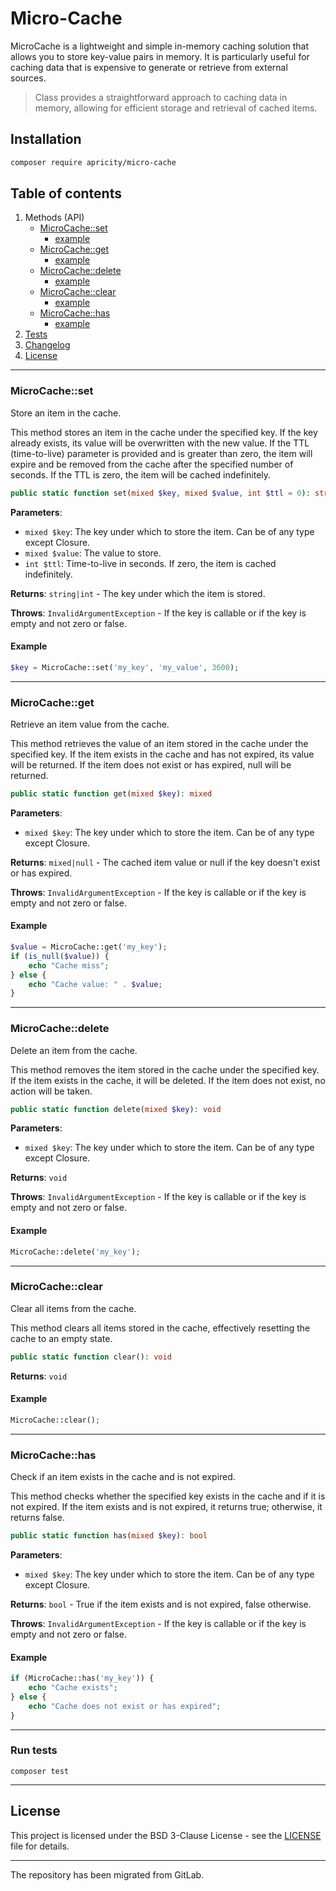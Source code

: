 # Micro-Cache

MicroCache is a lightweight and simple in-memory caching solution that allows you to store key-value pairs in memory.
It is particularly useful for caching data that is expensive to generate or retrieve from external sources.

> Class provides a straightforward approach to caching data in memory, allowing for efficient storage and
retrieval of cached items.

## Installation

```bash
composer require apricity/micro-cache
```

## Table of contents

1. Methods (API)
    - [MicroCache::set](#microcacheset)
        - [example](#example)
    - [MicroCache::get](#microcacheget)
        - [example](#example-1)
    - [MicroCache::delete](#microcachedelete)
        - [example](#example-2)
    - [MicroCache::clear](#microcacheclear)
        - [example](#example-3)
    - [MicroCache::has](#microcachehas)
        - [example](#example-4)
2. [Tests](#run-tests)
3. [Changelog](CHANGELOG.md)
3. [License](#license)

---

### MicroCache::set

Store an item in the cache.

This method stores an item in the cache under the specified key. If the key already exists, its value will be
overwritten with the new value. If the TTL (time-to-live) parameter is provided and is greater than zero, the item will
expire and be removed from the cache after the specified number of seconds. If the TTL is zero, the item will be cached
indefinitely.

```php
public static function set(mixed $key, mixed $value, int $ttl = 0): string|int
```

**Parameters**:

- `mixed $key`: The key under which to store the item. Can be of any type except Closure.
- `mixed $value`: The value to store.
- `int $ttl`: Time-to-live in seconds. If zero, the item is cached indefinitely.

**Returns**: `string|int` - The key under which the item is stored.

**Throws**: `InvalidArgumentException` - If the key is callable or if the key is empty and not zero or false.

#### Example

```php
$key = MicroCache::set('my_key', 'my_value', 3600);
```

---

### MicroCache::get

Retrieve an item value from the cache.

This method retrieves the value of an item stored in the cache under the specified key. If the item exists in the cache
and has not expired, its value will be returned. If the item does not exist or has expired, null will be returned.

```php
public static function get(mixed $key): mixed
```

**Parameters**:

- `mixed $key`: The key under which to store the item. Can be of any type except Closure.

**Returns**: `mixed|null` - The cached item value or null if the key doesn't exist or has expired.

**Throws**: `InvalidArgumentException` - If the key is callable or if the key is empty and not zero or false.

#### Example

```php
$value = MicroCache::get('my_key');
if (is_null($value)) {
    echo "Cache miss";
} else {
    echo "Cache value: " . $value;
}
```

---

### MicroCache::delete

Delete an item from the cache.

This method removes the item stored in the cache under the specified key. If the item exists in the cache, it will be
deleted. If the item does not exist, no action will be taken.

```php
public static function delete(mixed $key): void
```

**Parameters**:

- `mixed $key`: The key under which to store the item. Can be of any type except Closure.

**Returns**: `void`

**Throws**: `InvalidArgumentException` - If the key is callable or if the key is empty and not zero or false.

#### Example

```php
MicroCache::delete('my_key');
```

---

### MicroCache::clear

Clear all items from the cache.

This method clears all items stored in the cache, effectively resetting the cache to an empty state.

```php
public static function clear(): void
```

**Returns**: `void`

#### Example

```php
MicroCache::clear();
```

---

### MicroCache::has

Check if an item exists in the cache and is not expired.

This method checks whether the specified key exists in the cache and if it is not expired. If the item exists and is not
expired, it returns true; otherwise, it returns false.

```php
public static function has(mixed $key): bool
```

**Parameters**:

- `mixed $key`: The key under which to store the item. Can be of any type except Closure.

**Returns**: `bool` - True if the item exists and is not expired, false otherwise.

**Throws**: `InvalidArgumentException` - If the key is callable or if the key is empty and not zero or false.

#### Example

```php
if (MicroCache::has('my_key')) {
    echo "Cache exists";
} else {
    echo "Cache does not exist or has expired";
}
```

---

### Run tests

```shell
composer test
```

---

## License

This project is licensed under the BSD 3-Clause License - see the [LICENSE](LICENSE) file for details.

---

The repository has been migrated from GitLab.